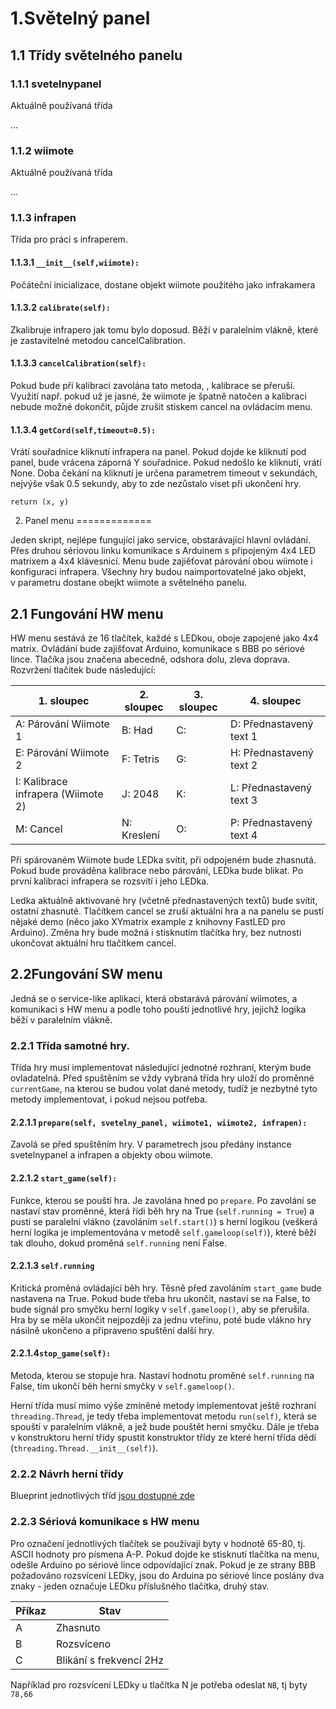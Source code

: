 1.Světelný panel
=================

1.1 Třídy světelného panelu
---------------------------

### 1.1.1 svetelnypanel

Aktuálně používaná třída

…

### 1.1.2 wiimote

Aktuálně používaná třída

…

### 1.1.3 infrapen

Třída pro práci s infraperem.

#### 1.1.3.1 `__init__(self,wiimote):`

Počáteční inicializace, dostane objekt wiimote použitého jako
infrakamera

#### 1.1.3.2 `calibrate(self):`

Zkalibruje infrapero jak tomu bylo doposud. Běží v paralelním vlákně,
které je zastavitelné metodou cancelCalibration.

#### 1.1.3.3 `cancelCalibration(self):`

Pokud bude při kalibraci zavolána tato metoda, , kalibrace se přeruší.
Využití např. pokud už je jasné, že wiimote je špatně natočen a
kalibraci nebude možné dokončit, půjde zrušit stiskem cancel na
ovládacím menu.

#### 1.1.3.4 `getCord(self,timeout=0.5):`

Vrátí souřadnice kliknutí infrapera na panel. Pokud dojde ke kliknutí
pod panel, bude vrácena záporná Y souřadnice. Pokud nedošlo ke kliknutí,
vrátí None. Doba čekání na kliknutí je určena parametrem timeout
v sekundách, nejvýše však 0.5 sekundy, aby to zde nezůstalo viset při
ukončení hry.

`return (x, y)`

2. Panel menu
=============

Jeden skript, nejlépe fungující jako service, obstarávající hlavní
ovládání. Přes druhou sériovou linku komunikace s Arduinem s připojeným
4x4 LED matrixem a 4x4 klávesnicí. Menu bude zajiěťovat párování obou
wiimote i konfiguraci infrapera. Všechny hry budou naimportovatelné jako
objekt, v parametru dostane obejkt wiimote a světelného panelu.

2.1 Fungování HW menu
---------------------

HW menu sestává ze 16 tlačítek, každé s LEDkou, oboje zapojené jako 4x4
matrix. Ovládání bude zajišťovat Arduino, komunikace s BBB po sériové
lince. Tlačíka jsou značena abecedně, odshora dolu, zleva doprava. Rozvržení tlačítek bude následující:

| 1. sloupec |  2. sloupec | 3. sloupec | 4. sloupec | 
|---|---|---|---|
| A: Párování Wiimote 1                | B: Had     | C:      | D: Přednastavený text 1 |
| E: Párování Wiimote 2                | F: Tetris  | G:      | H: Přednastavený text 2 |
| I: Kalibrace infrapera (Wiimote 2)   | J: 2048    | K:      | L: Přednastavený text 3 |
| M: Cancel                            | N: Kreslení| O:      | P: Přednastavený text 4 |

Při spárovaném Wiimote bude LEDka svítit, při odpojeném bude zhasnutá.
Pokud bude prováděna kalibrace nebo párování, LEDka bude blikat. Po
první kalibraci infrapera se rozsvítí i jeho LEDka.

Ledka aktuálně aktivované hry (včetně přednastavených textů) bude
svítit, ostatní zhasnuté. Tlačítkem cancel se zruší aktuální hra a na
panelu se pustí nějaké demo (něco jako XYmatrix example z knihovny
FastLED pro Arduino). Změna hry bude možná i stisknutím tlačítka hry,
bez nutnosti ukončovat aktuální hru tlačítkem cancel.

2.2Fungování SW menu
--------------------
Jedná se o service-like aplikaci, která obstarává párování wiimotes,
a komunikaci s HW menu a podle toho pouští jednotlivé hry, jejichž 
logika běží v paralelním vlákně.

### 2.2.1 Třída samotné hry.

Třída hry musí implementovat následující jednotné rozhraní, kterým bude
ovladatelná. Před spuštěním se vždy vybraná třída hry uloží do proměnné
`currentGame`, na kterou se budou volat dané metody, tudíž je nezbytné
tyto metody implementovat, i pokud nejsou potřeba.

#### 2.2.1.1 `prepare(self, svetelny_panel, wiimote1, wiimote2, infrapen):`

Zavolá se před spuštěním hry. V parametrech jsou předány instance
svetelnypanel a infrapen a objekty obou wiimote.

#### 2.2.1.2 `start_game(self):`

Funkce, kterou se pouští hra. Je zavolána hned po `prepare`. Po zavolání se 
nastaví stav proměnné, která řídi běh hry na True (`self.running = True`) a pustí 
se paralelní vlákno (zavoláním `self.start()`) s herní logikou (veškerá herní logika je 
implementována v metodě `self.gameloop(self)`), které běží tak dlouho, dokud
proměná `self.running` není False.


#### 2.2.1.3 `self.running`

Kritická proměná ovládající běh hry. Těsně před zavoláním `start_game`
bude nastavena na True. Pokud bude třeba hru ukončit, nastaví se na False, 
to bude signál pro smyčku herní logiky v `self.gameloop()`, aby se přerušila. 
Hra by se měla ukončit nejpozději za jednu vteřinu, poté bude vlákno hry 
násilně ukončeno a připraveno spuštění další hry.

#### 2.2.1.4`stop_game(self):`

Metoda, kterou se stopuje hra. Nastaví hodnotu proměné `self.running` na False,
tím ukončí běh herní smyčky v `self.gameloop()`.


Herní třída musí mimo výše zmíněné metody implementovat ještě rozhraní `threading.Thread`,
je tedy třeba implementovat metodu `run(self)`, která se spouští v paralelním vlákně,
a jež bude pouštět herní smyčku. Dále je třeba v konstruktoru herní třídy spustit
konstruktor třídy ze které herní třída dědí (`threading.Thread.__init__(self)`).


### 2.2.2 Návrh herní třídy
Blueprint jednotlivých tříd [jsou dostupné zde](https://github.com/gymgeek/led_panel/tree/master/source/BBB/blueprints)

### 2.2.3 Sériová komunikace s HW menu
Pro označení jednotlivých tlačítek se používají byty v hodnotě 65-80, tj. ASCII hodnoty pro písmena A-P. Pokud dojde ke stisknutí tlačítka na menu, odešle Arduino po sériové lince odpovídající znak. Pokud je ze strany BBB požadováno rozsvícení LEDky, jsou do Arduina po sériové lince poslány dva znaky - jeden označuje LEDku příslušného tlačítka, druhý stav.

| Příkaz | Stav |
| ------ | ---- |
| A      | Zhasnuto |
| B      | Rozsvíceno |
| C      | Blikání s frekvencí 2Hz |

Například pro rozsvícení LEDky u tlačítka N je potřeba odeslat `NB`, tj byty `78,66`










